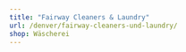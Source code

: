 ```yaml
---
title: "Fairway Cleaners & Laundry"
url: /denver/fairway-cleaners-und-laundry/
shop: Wäscherei
---
```

